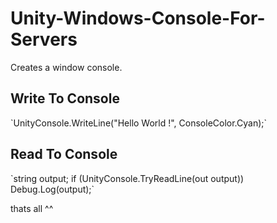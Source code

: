 # Unity-Windows-Console-For-Servers
Creates a window console.

<h2>Write To Console</h2>
`UnityConsole.WriteLine("Hello World !", ConsoleColor.Cyan);`


<h2>Read To Console</h2>
`string output;
if (UnityConsole.TryReadLine(out output))
    Debug.Log(output);`

thats all ^^
